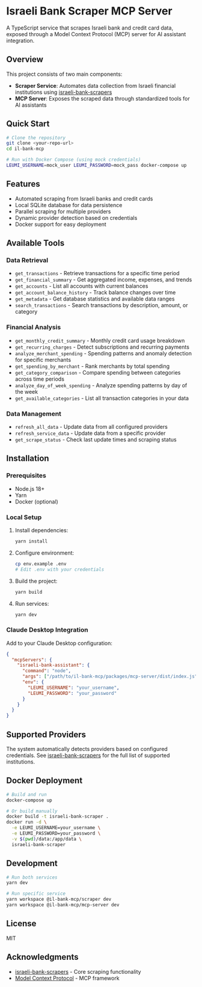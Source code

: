 # Israeli Bank Scraper MCP Server

A TypeScript service that scrapes Israeli bank and credit card data, exposed through a Model Context Protocol (MCP) server for AI assistant integration.

## Overview

This project consists of two main components:

- **Scraper Service**: Automates data collection from Israeli financial institutions using [israeli-bank-scrapers](https://github.com/eshaham/israeli-bank-scrapers)
- **MCP Server**: Exposes the scraped data through standardized tools for AI assistants

## Quick Start

```bash
# Clone the repository
git clone <your-repo-url>
cd il-bank-mcp

# Run with Docker Compose (using mock credentials)
LEUMI_USERNAME=mock_user LEUMI_PASSWORD=mock_pass docker-compose up
```

## Features

- Automated scraping from Israeli banks and credit cards
- Local SQLite database for data persistence
- Parallel scraping for multiple providers
- Dynamic provider detection based on credentials
- Docker support for easy deployment

## Available Tools

### Data Retrieval

- `get_transactions` - Retrieve transactions for a specific time period
- `get_financial_summary` - Get aggregated income, expenses, and trends
- `get_accounts` - List all accounts with current balances
- `get_account_balance_history` - Track balance changes over time
- `get_metadata` - Get database statistics and available data ranges
- `search_transactions` - Search transactions by description, amount, or category

### Financial Analysis

- `get_monthly_credit_summary` - Monthly credit card usage breakdown
- `get_recurring_charges` - Detect subscriptions and recurring payments
- `analyze_merchant_spending` - Spending patterns and anomaly detection for specific merchants
- `get_spending_by_merchant` - Rank merchants by total spending
- `get_category_comparison` - Compare spending between categories across time periods
- `analyze_day_of_week_spending` - Analyze spending patterns by day of the week
- `get_available_categories` - List all transaction categories in your data

### Data Management

- `refresh_all_data` - Update data from all configured providers
- `refresh_service_data` - Update data from a specific provider
- `get_scrape_status` - Check last update times and scraping status

## Installation

### Prerequisites

- Node.js 18+
- Yarn
- Docker (optional)

### Local Setup

1. Install dependencies:

   ```bash
   yarn install
   ```

2. Configure environment:

   ```bash
   cp env.example .env
   # Edit .env with your credentials
   ```

3. Build the project:

   ```bash
   yarn build
   ```

4. Run services:
   ```bash
   yarn dev
   ```

### Claude Desktop Integration

Add to your Claude Desktop configuration:

```json
{
  "mcpServers": {
    "israeli-bank-assistant": {
      "command": "node",
      "args": ["/path/to/il-bank-mcp/packages/mcp-server/dist/index.js"],
      "env": {
        "LEUMI_USERNAME": "your_username",
        "LEUMI_PASSWORD": "your_password"
      }
    }
  }
}
```

## Supported Providers

The system automatically detects providers based on configured credentials. See [israeli-bank-scrapers](https://github.com/eshaham/israeli-bank-scrapers#whats-here) for the full list of supported institutions.

## Docker Deployment

```bash
# Build and run
docker-compose up

# Or build manually
docker build -t israeli-bank-scraper .
docker run -d \
  -e LEUMI_USERNAME=your_username \
  -e LEUMI_PASSWORD=your_password \
  -v $(pwd)/data:/app/data \
  israeli-bank-scraper
```

## Development

```bash
# Run both services
yarn dev

# Run specific service
yarn workspace @il-bank-mcp/scraper dev
yarn workspace @il-bank-mcp/mcp-server dev
```

## License

MIT

## Acknowledgments

- [israeli-bank-scrapers](https://github.com/eshaham/israeli-bank-scrapers) - Core scraping functionality
- [Model Context Protocol](https://modelcontextprotocol.io/) - MCP framework
